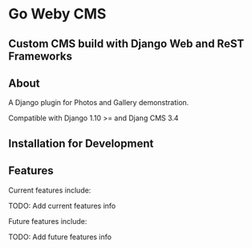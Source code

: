 # Go Weby CMS

## Custom CMS build with Django Web and ReST Frameworks

About
------

A Django plugin for Photos and Gallery demonstration.

Compatible with Django 1.10 >= and Djang CMS 3.4


Installation for Development
----------------------------


Features
---------

Current features include:

  TODO: Add current features info


Future features include:

  TODO: Add future features info
